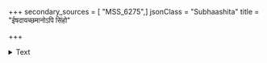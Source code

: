 +++
secondary_sources = [ "MSS_6275",]
jsonClass = "Subhaashita"
title = "ईषदायच्छमानोऽपि सिंहो"

+++

<details><summary>Text</summary>

ईषदायच्छमानोऽपि सिंहो मत्तानपि द्विपान्।  
निहन्ति बलवांस् तस्मात् संधेयः शिवमिच्छता॥
</details>
